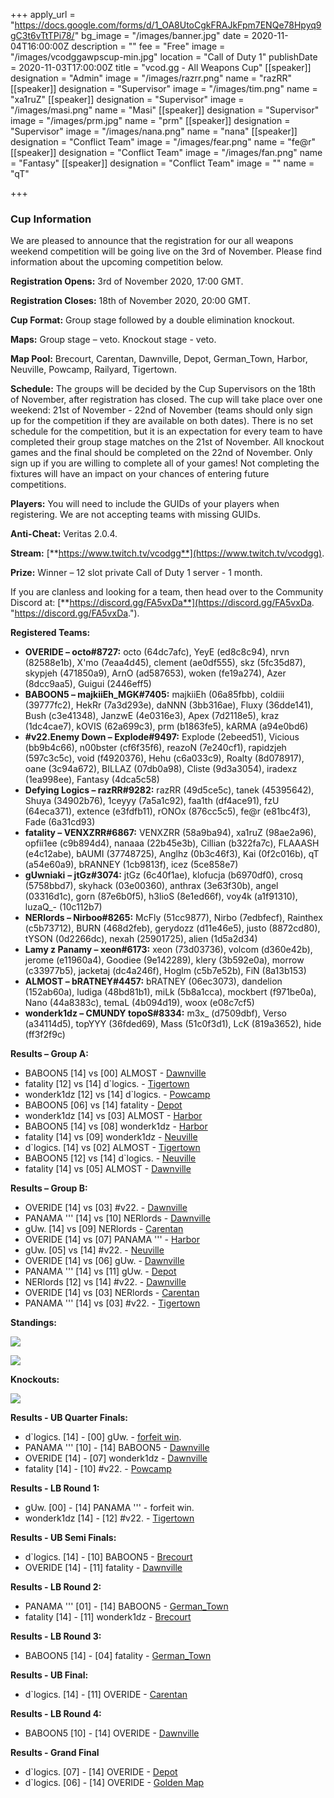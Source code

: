+++
apply_url = "https://docs.google.com/forms/d/1_OA8UtoCgkFRAJkFpm7ENQe78Hpyq9gC3t6vTtTPi78/"
bg_image = "/images/banner.jpg"
date = 2020-11-04T16:00:00Z
description = ""
fee = "Free"
image = "/images/vcodggawpscup-min.jpg"
location = "Call of Duty 1"
publishDate = 2020-11-03T17:00:00Z
title = "vcod.gg - All Weapons Cup"
[[speaker]]
designation = "Admin"
image = "/images/razrr.png"
name = "razRR"
[[speaker]]
designation = "Supervisor"
image = "/images/tim.png"
name = "xa1ruZ"
[[speaker]]
designation = "Supervisor"
image = "/images/masi.png"
name = "Masi"
[[speaker]]
designation = "Supervisor"
image = "/images/prm.jpg"
name = "prm"
[[speaker]]
designation = "Supervisor"
image = "/images/nana.png"
name = "nana"
[[speaker]]
designation = "Conflict Team"
image = "/images/fear.png"
name = "fe@r"
[[speaker]]
designation = "Conflict Team"
image = "/images/fan.png"
name = "Fantasy"
[[speaker]]
designation = "Conflict Team"
image = ""
name = "qT"

+++
### **Cup Information**

We are pleased to announce that the registration for our all weapons weekend competition will be going live on the 3rd of November. Please find information about the upcoming competition below.

**Registration Opens:** 3rd of November 2020, 17:00 GMT.

**Registration Closes:** 18th of November 2020, 20:00 GMT.

**Cup Format:** Group stage followed by a double elimination knockout.

**Maps:** Group stage – veto. Knockout stage - veto.

**Map Pool:** Brecourt, Carentan, Dawnville, Depot, German_Town, Harbor, Neuville, Powcamp, Railyard, Tigertown.

**Schedule:** The groups will be decided by the Cup Supervisors on the 18th of November, after registration has closed. The cup will take place over one weekend: 21st of November - 22nd of November (teams should only sign up for the competition if they are available on both dates). There is no set schedule for the competition, but it is an expectation for every team to have completed their group stage matches on the 21st of November. All knockout games and the final should be completed on the 22nd of November. Only sign up if you are willing to complete all of your games! Not completing the fixtures will have an impact on your chances of entering future competitions.

**Players:** You will need to include the GUIDs of your players when registering. We are not accepting teams with missing GUIDs.

**Anti-Cheat:** Veritas 2.0.4.

**Stream:** [**https://www.twitch.tv/vcodgg**](https://www.twitch.tv/vcodgg).

**Prize:** Winner – 12 slot private Call of Duty 1 server - 1 month.

If you are clanless and looking for a team, then head over to the Community Discord at: [**https://discord.gg/FA5vxDa**](https://discord.gg/FA5vxDa. "https://discord.gg/FA5vxDa.").

**Registered Teams:**

* **OVERIDE – octo#8727:** octo (64dc7afc), YeyE (ed8c8c94), nrvn (82588e1b), X'mo (7eaa4d45), clement (ae0df555), skz (5fc35d87), skypjeh (471850a9), ArnO (ad587653), woken (fe19a274), Azer (8dcc9aa5), Guigui (2446eff5)
* **BABOON5 – majkiiEh_MGK#7405:** majkiiEh (06a85fbb), coldiii (39777fc2), HekRr (7a3d293e), daNNN (3bb316ae), Fluxy (36dde141), Bush (c3e41348), JanzwE (4e0316e3), Apex (7d2118e5), kraz (1dc4cae7), kOVIS (62a699c3), prm (b1863fe5), kARMA (a94e0bd6)
* **#v22.Enemy Down – Explode#9497:** Explode (2ebeed51), Vicious (bb9b4c66), n00bster (cf6f35f6), reazoN (7e240cf1), rapidzjeh (597c3c5c), void (f4920376), Hehu (c6a033c9), Roalty (8d078917), oane (3c94a672), BILLAZ (07db0a98), Cliste (9d3a3054), iradexz (1ea998ee), Fantasy (4dca5c58)
* **Defying Logics – razRR#9282:** razRR (49d5ce5c), tanek (45395642), Shuya (34902b76), 1ceyyy (7a5a1c92), faa1th (df4ace91), fzU (64eca371), extence (e3fdfb11), rONOx (876cc5c5), fe@r (e81bc4f3), Fade (6a31cd93)
* **fatality – VENXZRR#6867:** VENXZRR (58a9ba94), xa1ruZ (98ae2a96), opfii1ee (c9b894d4), nanaaa (22b45e3b), Cillian (b322fa7c), FLAAASH (e4c12abe), bAUMI (37748725), Anglhz (0b3c46f3), Kai (0f2c016b), qT (a54e60a9), bRANNEY (1cb9813f), icez (5ce858e7)
* **gUwniaki** **– jtGz#3074:** jtGz (6c40f1ae), klofucja (b6970df0), crosq (5758bbd7), skyhack (03e00360), anthrax (3e63f30b), angel (03316d1c), gorn (87e6b0f5), h3lioS (8e1ed66f), voy4k (a1f91310), luzaQ_- (10c112b7)
* **NERlords – Nirboo#8265:** McFly (51cc9877), Nirbo (7edbfecf), Rainthex (c5b73712), BURN (468d2feb), gerydozz (d11e46e5), justo (8872cd80), tYSON (0d2266dc), nexah (25901725), alien (1d5a2d34)
* **Lamy z Panamy – xeon#6173:** xeon (73d03736), volcom (d360e42b), jerome (e11960a4), Goodiee (9e142289), klery (3b592e0a), morrow (c33977b5), jacketaj (dc4a246f), Hoglm (c5b7e52b), FiN (8a13b153)
* **ALMOST – bRATNEY#4457:** bRATNEY (06ec3073), dandelion (152ab60a), ludiga (48bd81b1), miLk (5b8a1cca), mockbert (f971be0a), Nano (44a8383c), temaL (4b094d19), woox (e08c7cf5)
* **wonderk1dz – CMUNDY topoS#8334:** m3x_ (d7509dbf), Verso (a34114d5), topYYY (36fded69), Mass (51c0f3d1), LcK (819a3652), hide (ff3f2f9c)

**Results – Group A:**

* BABOON5 \[14\] vs \[00\] ALMOST - [Dawnville](https://imgur.com/a/vNbXFln)
* fatality \[12\] vs \[14\] d\`logics. - [Tigertown](https://i.imgur.com/xdCuDKS.jpg)
* wonderk1dz \[12\] vs \[14\] d\`logics. - [Powcamp](https://i.imgur.com/qWVZS3y.jpg)
* BABOON5 \[06\] vs \[14\] fatality - [Depot](https://i.imgur.com/m0r97vH.jpg)
* wonderk1dz \[14\] vs \[03\] ALMOST - [Harbor](https://i.imgur.com/K9846Ee.jpg)
* BABOON5 \[14\] vs \[08\] wonderk1dz - [Harbor](https://i.imgur.com/ly9eaOu.jpg)
* fatality \[14\] vs \[09\] wonderk1dz - [Neuville](https://i.imgur.com/Uz5wk19.jpg)
* d\`logics. \[14\] vs \[02\] ALMOST - [Tigertown](https://i.imgur.com/L1MOP2d.jpg)
* BABOON5 \[12\] vs \[14\] d\`logics. - [Neuville](https://i.imgur.com/6U5FKIl.jpg)
* fatality \[14\] vs \[05\] ALMOST - [Dawnville](https://i.imgur.com/RKDTpYc.jpg)

**Results – Group B:**

* OVERIDE \[14\] vs \[03\] #v22. - [Dawnville](https://i.imgur.com/PPh8o29.png)
* PANAMA ''' \[14\] vs \[10\] NERlords - [Dawnville](https://i.imgur.com/b7Qjkj5.jpg)
* gUw. \[14\] vs \[09\] NERlords - [Carentan](https://i.imgur.com/kBPFoeZ.jpg)
* OVERIDE \[14\] vs \[07\] PANAMA ''' - [Harbor](https://i.imgur.com/navYlOw.jpg)
* gUw. \[05\] vs \[14\] #v22. - [Neuville](https://i.imgur.com/S1OpvRj.jpg)
* OVERIDE \[14\] vs \[06\] gUw. - [Dawnville](https://i.imgur.com/QsIGZ5j.jpg)
* PANAMA ''' \[14\] vs \[11\] gUw. - [Depot](https://i.imgur.com/LC6duYe.jpg)
* NERlords \[12\] vs \[14\] #v22. - [Dawnville](https://i.imgur.com/yEsi6DG.jpg)
* OVERIDE \[14\] vs \[03\] NERlords - [Carentan](https://i.imgur.com/bf42ZhK.png)
* PANAMA ''' \[14\] vs \[03\] #v22. - [Tigertown](https://cdn.discordapp.com/attachments/719233329689526282/779814112146227200/shot0210.jpg)

**Standings:**

![](/images/allwepsgafinal.PNG)

![](/images/groupbawfinal.PNG)

**Knockouts:**

![](/images/kograndfinal.PNG)

**Results - UB Quarter Finals:**

* d\`logics. \[14\] - \[00\] gUw. - [forfeit win](https://i.imgur.com/c7mOKBo.png).
* PANAMA ''' \[10\] - \[14\] BABOON5 - [Dawnville](https://imgur.com/a/AbxIjor)
* OVERIDE \[14\] - \[07\] wonderk1dz - [Dawnville](https://i.imgur.com/kT8ErRx.png)
* fatality \[14\] - \[10\] #v22. - [Powcamp](https://i.imgur.com/n175Joh.jpg)

**Results - LB Round 1:**

* gUw. \[00\] - \[14\] PANAMA ''' - forfeit win.
* wonderk1dz \[14\] - \[12\] #v22. - [Tigertown](https://i.imgur.com/uuuR3XZ.jpg)

**Results - UB Semi Finals:**

* d\`logics. \[14\] - \[10\] BABOON5 - [Brecourt](https://i.imgur.com/zjGIXGu.jpg)
* OVERIDE \[14\] - \[11\] fatality - [Dawnville](https://i.imgur.com/j0d2Eis.png)

**Results - LB Round 2:**

* PANAMA ''' \[01\] - \[14\] BABOON5 - [German_Town](https://i.imgur.com/YVuP4n0.jpg)
* fatality \[14\] - \[11\] wonderk1dz - [Brecourt](https://i.imgur.com/JGbRNLk.jpg)

**Results - LB Round 3:**

* BABOON5 \[14\] - \[04\] fatality - [German_Town](https://i.imgur.com/YrPyuBo.jpg)

**Results - UB Final:**

* d\`logics. \[14\] - \[11\] OVERIDE - [Carentan](https://i.imgur.com/gpSU169.jpg)

**Results - LB Round 4:**

* BABOON5 \[10\] - \[14\] OVERIDE - [Dawnville](https://i.imgur.com/PnDuuyd.jpg)

**Results - Grand Final**

* d\`logics. \[07\] - \[14\] OVERIDE - [Depot](https://i.imgur.com/wvAnDhJ.jpg)
* d\`logics. \[06\] - \[14\] OVERIDE - [Golden Map](https://i.imgur.com/XOTZlFX.jpg)